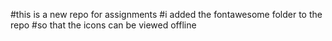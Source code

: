 #this is a new repo for assignments
#i added the fontawesome folder to the repo 
#so that the icons can be viewed offline 
